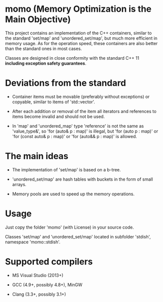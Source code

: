 # momo (Memory Optimization is the Main Objective)

This project contains an implementation of the C++ containers, similar to the standard 'set/map'
and 'unordered_set/map', but much more efficient in memory usage.
As for the operation speed, these containers are also better than the standard ones in most cases.

Classes are designed in close conformity with the standard C++ 11 **including exception safety guarantees**.

# Deviations from the standard

- Container items must be movable (preferably without exceptions) or copyable, similar to items of 'std::vector'.

- After each addition or removal of the item all iterators and references to items become invalid and should
not be used.

- In 'map' and 'unordered_map' type 'reference' is not the same as 'value_type&', so 'for (auto& p : map)'
is illegal, but 'for (auto p : map)' or 'for (const auto& p : map)' or 'for (auto&& p : map)' is allowed.

# The main ideas

- The implementation of 'set/map' is based on a b-tree.

- 'unordered_set/map' are hash tables with buckets in the form of small arrays.

- Memory pools are used to speed up the memory operations.

# Usage

Just copy the folder 'momo' (with License) in your source code.

Classes 'set/map' and 'unordered_set/map' located in subfolder 'stdish', namespace 'momo::stdish'.

# Supported compilers

- MS Visual Studio (2013+)

- GCC (4.9+, possibly 4.8+), MinGW

- Clang (3.3+, possibly 3.1+)
